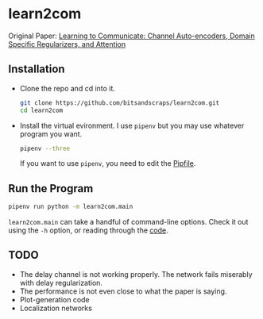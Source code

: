 # learn2com
Original Paper: [Learning to Communicate: Channel Auto-encoders, Domain Specific Regularizers, and Attention](https://arxiv.org/pdf/1608.06409.pdf)

## Installation
* Clone the repo and cd into it.

   ``` bash
   git clone https://github.com/bitsandscraps/learn2com.git
   cd learn2com
   ```
* Install the virtual evironment. I use `pipenv` but you may use whatever program you want.
   ``` bash
   pipenv --three
   ```
   If you want to use `pipenv`, you need to edit the [Pipfile](Pipfile).

## Run the Program

``` bash
pipenv run python -m learn2com.main
```
`learn2com.main` can take a handful of command-line options.
Check it out using the `-h` option, or reading through the [code](learn2com/main.py).

## TODO
* The delay channel is not working properly. The network fails miserably with delay regularization.
* The performance is not even close to what the paper is saying.
* Plot-generation code
* Localization networks


